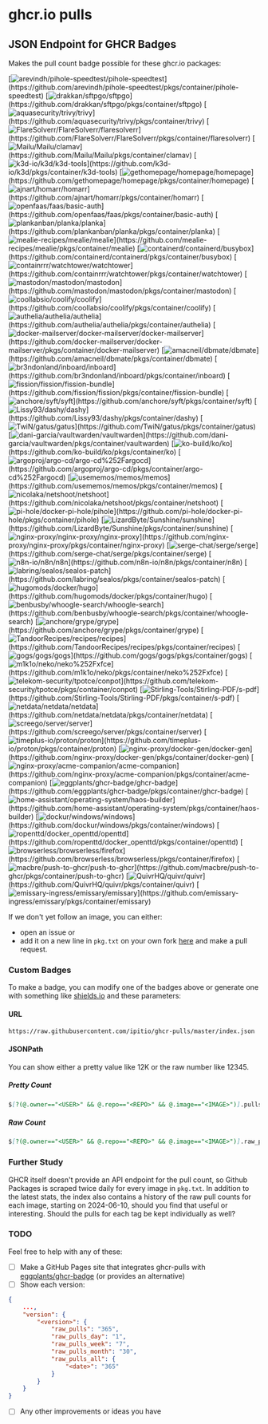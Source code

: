 # ghcr.io pulls

## JSON Endpoint for GHCR Badges

Makes the pull count badge possible for these ghcr.io packages:

[![arevindh/pihole-speedtest/pihole-speedtest](https://img.shields.io/badge/dynamic/json?url=https%3A%2F%2Fraw.githubusercontent.com%2Fipitio%2Fghcr-pulls%2Fmaster%2Findex.json&query=%24%5B%3F(%40.owner%3D%3D%22arevindh%22%20%26%26%20%40.repo%3D%3D%22pihole-speedtest%22%20%26%26%20%40.image%3D%3D%22pihole-speedtest%22)%5D.pulls&label=pihole-speedtest)](https://github.com/arevindh/pihole-speedtest/pkgs/container/pihole-speedtest) [![drakkan/sftpgo/sftpgo](https://img.shields.io/badge/dynamic/json?url=https%3A%2F%2Fraw.githubusercontent.com%2Fipitio%2Fghcr-pulls%2Fmaster%2Findex.json&query=%24%5B%3F(%40.owner%3D%3D%22drakkan%22%20%26%26%20%40.repo%3D%3D%22sftpgo%22%20%26%26%20%40.image%3D%3D%22sftpgo%22)%5D.pulls&label=sftpgo)](https://github.com/drakkan/sftpgo/pkgs/container/sftpgo) [![aquasecurity/trivy/trivy](https://img.shields.io/badge/dynamic/json?url=https%3A%2F%2Fraw.githubusercontent.com%2Fipitio%2Fghcr-pulls%2Fmaster%2Findex.json&query=%24%5B%3F(%40.owner%3D%3D%22aquasecurity%22%20%26%26%20%40.repo%3D%3D%22trivy%22%20%26%26%20%40.image%3D%3D%22trivy%22)%5D.pulls&label=trivy)](https://github.com/aquasecurity/trivy/pkgs/container/trivy) [![FlareSolverr/FlareSolverr/flaresolverr](https://img.shields.io/badge/dynamic/json?url=https%3A%2F%2Fraw.githubusercontent.com%2Fipitio%2Fghcr-pulls%2Fmaster%2Findex.json&query=%24%5B%3F(%40.owner%3D%3D%22FlareSolverr%22%20%26%26%20%40.repo%3D%3D%22FlareSolverr%22%20%26%26%20%40.image%3D%3D%22flaresolverr%22)%5D.pulls&label=flaresolverr)](https://github.com/FlareSolverr/FlareSolverr/pkgs/container/flaresolverr) [![Mailu/Mailu/clamav](https://img.shields.io/badge/dynamic/json?url=https%3A%2F%2Fraw.githubusercontent.com%2Fipitio%2Fghcr-pulls%2Fmaster%2Findex.json&query=%24%5B%3F(%40.owner%3D%3D%22Mailu%22%20%26%26%20%40.repo%3D%3D%22Mailu%22%20%26%26%20%40.image%3D%3D%22clamav%22)%5D.pulls&label=clamav)](https://github.com/Mailu/Mailu/pkgs/container/clamav) [![k3d-io/k3d/k3d-tools](https://img.shields.io/badge/dynamic/json?url=https%3A%2F%2Fraw.githubusercontent.com%2Fipitio%2Fghcr-pulls%2Fmaster%2Findex.json&query=%24%5B%3F(%40.owner%3D%3D%22k3d-io%22%20%26%26%20%40.repo%3D%3D%22k3d%22%20%26%26%20%40.image%3D%3D%22k3d-tools%22)%5D.pulls&label=k3d-tools)](https://github.com/k3d-io/k3d/pkgs/container/k3d-tools) [![gethomepage/homepage/homepage](https://img.shields.io/badge/dynamic/json?url=https%3A%2F%2Fraw.githubusercontent.com%2Fipitio%2Fghcr-pulls%2Fmaster%2Findex.json&query=%24%5B%3F(%40.owner%3D%3D%22gethomepage%22%20%26%26%20%40.repo%3D%3D%22homepage%22%20%26%26%20%40.image%3D%3D%22homepage%22)%5D.pulls&label=homepage)](https://github.com/gethomepage/homepage/pkgs/container/homepage) [![ajnart/homarr/homarr](https://img.shields.io/badge/dynamic/json?url=https%3A%2F%2Fraw.githubusercontent.com%2Fipitio%2Fghcr-pulls%2Fmaster%2Findex.json&query=%24%5B%3F(%40.owner%3D%3D%22ajnart%22%20%26%26%20%40.repo%3D%3D%22homarr%22%20%26%26%20%40.image%3D%3D%22homarr%22)%5D.pulls&label=homarr)](https://github.com/ajnart/homarr/pkgs/container/homarr) [![openfaas/faas/basic-auth](https://img.shields.io/badge/dynamic/json?url=https%3A%2F%2Fraw.githubusercontent.com%2Fipitio%2Fghcr-pulls%2Fmaster%2Findex.json&query=%24%5B%3F(%40.owner%3D%3D%22openfaas%22%20%26%26%20%40.repo%3D%3D%22faas%22%20%26%26%20%40.image%3D%3D%22basic-auth%22)%5D.pulls&label=basic-auth)](https://github.com/openfaas/faas/pkgs/container/basic-auth) [![plankanban/planka/planka](https://img.shields.io/badge/dynamic/json?url=https%3A%2F%2Fraw.githubusercontent.com%2Fipitio%2Fghcr-pulls%2Fmaster%2Findex.json&query=%24%5B%3F(%40.owner%3D%3D%22plankanban%22%20%26%26%20%40.repo%3D%3D%22planka%22%20%26%26%20%40.image%3D%3D%22planka%22)%5D.pulls&label=planka)](https://github.com/plankanban/planka/pkgs/container/planka) [![mealie-recipes/mealie/mealie](https://img.shields.io/badge/dynamic/json?url=https%3A%2F%2Fraw.githubusercontent.com%2Fipitio%2Fghcr-pulls%2Fmaster%2Findex.json&query=%24%5B%3F(%40.owner%3D%3D%22mealie-recipes%22%20%26%26%20%40.repo%3D%3D%22mealie%22%20%26%26%20%40.image%3D%3D%22mealie%22)%5D.pulls&label=mealie)](https://github.com/mealie-recipes/mealie/pkgs/container/mealie) [![containerd/containerd/busybox](https://img.shields.io/badge/dynamic/json?url=https%3A%2F%2Fraw.githubusercontent.com%2Fipitio%2Fghcr-pulls%2Fmaster%2Findex.json&query=%24%5B%3F(%40.owner%3D%3D%22containerd%22%20%26%26%20%40.repo%3D%3D%22containerd%22%20%26%26%20%40.image%3D%3D%22busybox%22)%5D.pulls&label=busybox)](https://github.com/containerd/containerd/pkgs/container/busybox) [![containrrr/watchtower/watchtower](https://img.shields.io/badge/dynamic/json?url=https%3A%2F%2Fraw.githubusercontent.com%2Fipitio%2Fghcr-pulls%2Fmaster%2Findex.json&query=%24%5B%3F(%40.owner%3D%3D%22containrrr%22%20%26%26%20%40.repo%3D%3D%22watchtower%22%20%26%26%20%40.image%3D%3D%22watchtower%22)%5D.pulls&label=watchtower)](https://github.com/containrrr/watchtower/pkgs/container/watchtower) [![mastodon/mastodon/mastodon](https://img.shields.io/badge/dynamic/json?url=https%3A%2F%2Fraw.githubusercontent.com%2Fipitio%2Fghcr-pulls%2Fmaster%2Findex.json&query=%24%5B%3F(%40.owner%3D%3D%22mastodon%22%20%26%26%20%40.repo%3D%3D%22mastodon%22%20%26%26%20%40.image%3D%3D%22mastodon%22)%5D.pulls&label=mastodon)](https://github.com/mastodon/mastodon/pkgs/container/mastodon) [![coollabsio/coolify/coolify](https://img.shields.io/badge/dynamic/json?url=https%3A%2F%2Fraw.githubusercontent.com%2Fipitio%2Fghcr-pulls%2Fmaster%2Findex.json&query=%24%5B%3F(%40.owner%3D%3D%22coollabsio%22%20%26%26%20%40.repo%3D%3D%22coolify%22%20%26%26%20%40.image%3D%3D%22coolify%22)%5D.pulls&label=coolify)](https://github.com/coollabsio/coolify/pkgs/container/coolify) [![authelia/authelia/authelia](https://img.shields.io/badge/dynamic/json?url=https%3A%2F%2Fraw.githubusercontent.com%2Fipitio%2Fghcr-pulls%2Fmaster%2Findex.json&query=%24%5B%3F(%40.owner%3D%3D%22authelia%22%20%26%26%20%40.repo%3D%3D%22authelia%22%20%26%26%20%40.image%3D%3D%22authelia%22)%5D.pulls&label=authelia)](https://github.com/authelia/authelia/pkgs/container/authelia) [![docker-mailserver/docker-mailserver/docker-mailserver](https://img.shields.io/badge/dynamic/json?url=https%3A%2F%2Fraw.githubusercontent.com%2Fipitio%2Fghcr-pulls%2Fmaster%2Findex.json&query=%24%5B%3F(%40.owner%3D%3D%22docker-mailserver%22%20%26%26%20%40.repo%3D%3D%22docker-mailserver%22%20%26%26%20%40.image%3D%3D%22docker-mailserver%22)%5D.pulls&label=docker-mailserver)](https://github.com/docker-mailserver/docker-mailserver/pkgs/container/docker-mailserver) [![amacneil/dbmate/dbmate](https://img.shields.io/badge/dynamic/json?url=https%3A%2F%2Fraw.githubusercontent.com%2Fipitio%2Fghcr-pulls%2Fmaster%2Findex.json&query=%24%5B%3F(%40.owner%3D%3D%22amacneil%22%20%26%26%20%40.repo%3D%3D%22dbmate%22%20%26%26%20%40.image%3D%3D%22dbmate%22)%5D.pulls&label=dbmate)](https://github.com/amacneil/dbmate/pkgs/container/dbmate) [![br3ndonland/inboard/inboard](https://img.shields.io/badge/dynamic/json?url=https%3A%2F%2Fraw.githubusercontent.com%2Fipitio%2Fghcr-pulls%2Fmaster%2Findex.json&query=%24%5B%3F(%40.owner%3D%3D%22br3ndonland%22%20%26%26%20%40.repo%3D%3D%22inboard%22%20%26%26%20%40.image%3D%3D%22inboard%22)%5D.pulls&label=inboard)](https://github.com/br3ndonland/inboard/pkgs/container/inboard) [![fission/fission/fission-bundle](https://img.shields.io/badge/dynamic/json?url=https%3A%2F%2Fraw.githubusercontent.com%2Fipitio%2Fghcr-pulls%2Fmaster%2Findex.json&query=%24%5B%3F(%40.owner%3D%3D%22fission%22%20%26%26%20%40.repo%3D%3D%22fission%22%20%26%26%20%40.image%3D%3D%22fission-bundle%22)%5D.pulls&label=fission-bundle)](https://github.com/fission/fission/pkgs/container/fission-bundle) [![anchore/syft/syft](https://img.shields.io/badge/dynamic/json?url=https%3A%2F%2Fraw.githubusercontent.com%2Fipitio%2Fghcr-pulls%2Fmaster%2Findex.json&query=%24%5B%3F(%40.owner%3D%3D%22anchore%22%20%26%26%20%40.repo%3D%3D%22syft%22%20%26%26%20%40.image%3D%3D%22syft%22)%5D.pulls&label=syft)](https://github.com/anchore/syft/pkgs/container/syft) [![Lissy93/dashy/dashy](https://img.shields.io/badge/dynamic/json?url=https%3A%2F%2Fraw.githubusercontent.com%2Fipitio%2Fghcr-pulls%2Fmaster%2Findex.json&query=%24%5B%3F(%40.owner%3D%3D%22Lissy93%22%20%26%26%20%40.repo%3D%3D%22dashy%22%20%26%26%20%40.image%3D%3D%22dashy%22)%5D.pulls&label=dashy)](https://github.com/Lissy93/dashy/pkgs/container/dashy) [![TwiN/gatus/gatus](https://img.shields.io/badge/dynamic/json?url=https%3A%2F%2Fraw.githubusercontent.com%2Fipitio%2Fghcr-pulls%2Fmaster%2Findex.json&query=%24%5B%3F(%40.owner%3D%3D%22TwiN%22%20%26%26%20%40.repo%3D%3D%22gatus%22%20%26%26%20%40.image%3D%3D%22gatus%22)%5D.pulls&label=gatus)](https://github.com/TwiN/gatus/pkgs/container/gatus) [![dani-garcia/vaultwarden/vaultwarden](https://img.shields.io/badge/dynamic/json?url=https%3A%2F%2Fraw.githubusercontent.com%2Fipitio%2Fghcr-pulls%2Fmaster%2Findex.json&query=%24%5B%3F(%40.owner%3D%3D%22dani-garcia%22%20%26%26%20%40.repo%3D%3D%22vaultwarden%22%20%26%26%20%40.image%3D%3D%22vaultwarden%22)%5D.pulls&label=vaultwarden)](https://github.com/dani-garcia/vaultwarden/pkgs/container/vaultwarden) [![ko-build/ko/ko](https://img.shields.io/badge/dynamic/json?url=https%3A%2F%2Fraw.githubusercontent.com%2Fipitio%2Fghcr-pulls%2Fmaster%2Findex.json&query=%24%5B%3F(%40.owner%3D%3D%22ko-build%22%20%26%26%20%40.repo%3D%3D%22ko%22%20%26%26%20%40.image%3D%3D%22ko%22)%5D.pulls&label=ko)](https://github.com/ko-build/ko/pkgs/container/ko) [![argoproj/argo-cd/argo-cd%252Fargocd](https://img.shields.io/badge/dynamic/json?url=https%3A%2F%2Fraw.githubusercontent.com%2Fipitio%2Fghcr-pulls%2Fmaster%2Findex.json&query=%24%5B%3F(%40.owner%3D%3D%22argoproj%22%20%26%26%20%40.repo%3D%3D%22argo-cd%22%20%26%26%20%40.image%3D%3D%22argo-cd%252Fargocd%22)%5D.pulls&label=argo-cd%2Fargocd)](https://github.com/argoproj/argo-cd/pkgs/container/argo-cd%252Fargocd) [![usememos/memos/memos](https://img.shields.io/badge/dynamic/json?url=https%3A%2F%2Fraw.githubusercontent.com%2Fipitio%2Fghcr-pulls%2Fmaster%2Findex.json&query=%24%5B%3F(%40.owner%3D%3D%22usememos%22%20%26%26%20%40.repo%3D%3D%22memos%22%20%26%26%20%40.image%3D%3D%22memos%22)%5D.pulls&label=memos)](https://github.com/usememos/memos/pkgs/container/memos) [![nicolaka/netshoot/netshoot](https://img.shields.io/badge/dynamic/json?url=https%3A%2F%2Fraw.githubusercontent.com%2Fipitio%2Fghcr-pulls%2Fmaster%2Findex.json&query=%24%5B%3F(%40.owner%3D%3D%22nicolaka%22%20%26%26%20%40.repo%3D%3D%22netshoot%22%20%26%26%20%40.image%3D%3D%22netshoot%22)%5D.pulls&label=netshoot)](https://github.com/nicolaka/netshoot/pkgs/container/netshoot) [![pi-hole/docker-pi-hole/pihole](https://img.shields.io/badge/dynamic/json?url=https%3A%2F%2Fraw.githubusercontent.com%2Fipitio%2Fghcr-pulls%2Fmaster%2Findex.json&query=%24%5B%3F(%40.owner%3D%3D%22pi-hole%22%20%26%26%20%40.repo%3D%3D%22docker-pi-hole%22%20%26%26%20%40.image%3D%3D%22pihole%22)%5D.pulls&label=pihole)](https://github.com/pi-hole/docker-pi-hole/pkgs/container/pihole) [![LizardByte/Sunshine/sunshine](https://img.shields.io/badge/dynamic/json?url=https%3A%2F%2Fraw.githubusercontent.com%2Fipitio%2Fghcr-pulls%2Fmaster%2Findex.json&query=%24%5B%3F(%40.owner%3D%3D%22LizardByte%22%20%26%26%20%40.repo%3D%3D%22Sunshine%22%20%26%26%20%40.image%3D%3D%22sunshine%22)%5D.pulls&label=sunshine)](https://github.com/LizardByte/Sunshine/pkgs/container/sunshine) [![nginx-proxy/nginx-proxy/nginx-proxy](https://img.shields.io/badge/dynamic/json?url=https%3A%2F%2Fraw.githubusercontent.com%2Fipitio%2Fghcr-pulls%2Fmaster%2Findex.json&query=%24%5B%3F(%40.owner%3D%3D%22nginx-proxy%22%20%26%26%20%40.repo%3D%3D%22nginx-proxy%22%20%26%26%20%40.image%3D%3D%22nginx-proxy%22)%5D.pulls&label=nginx-proxy)](https://github.com/nginx-proxy/nginx-proxy/pkgs/container/nginx-proxy) [![serge-chat/serge/serge](https://img.shields.io/badge/dynamic/json?url=https%3A%2F%2Fraw.githubusercontent.com%2Fipitio%2Fghcr-pulls%2Fmaster%2Findex.json&query=%24%5B%3F(%40.owner%3D%3D%22serge-chat%22%20%26%26%20%40.repo%3D%3D%22serge%22%20%26%26%20%40.image%3D%3D%22serge%22)%5D.pulls&label=serge)](https://github.com/serge-chat/serge/pkgs/container/serge) [![n8n-io/n8n/n8n](https://img.shields.io/badge/dynamic/json?url=https%3A%2F%2Fraw.githubusercontent.com%2Fipitio%2Fghcr-pulls%2Fmaster%2Findex.json&query=%24%5B%3F(%40.owner%3D%3D%22n8n-io%22%20%26%26%20%40.repo%3D%3D%22n8n%22%20%26%26%20%40.image%3D%3D%22n8n%22)%5D.pulls&label=n8n)](https://github.com/n8n-io/n8n/pkgs/container/n8n) [![labring/sealos/sealos-patch](https://img.shields.io/badge/dynamic/json?url=https%3A%2F%2Fraw.githubusercontent.com%2Fipitio%2Fghcr-pulls%2Fmaster%2Findex.json&query=%24%5B%3F(%40.owner%3D%3D%22labring%22%20%26%26%20%40.repo%3D%3D%22sealos%22%20%26%26%20%40.image%3D%3D%22sealos-patch%22)%5D.pulls&label=sealos-patch)](https://github.com/labring/sealos/pkgs/container/sealos-patch) [![hugomods/docker/hugo](https://img.shields.io/badge/dynamic/json?url=https%3A%2F%2Fraw.githubusercontent.com%2Fipitio%2Fghcr-pulls%2Fmaster%2Findex.json&query=%24%5B%3F(%40.owner%3D%3D%22hugomods%22%20%26%26%20%40.repo%3D%3D%22docker%22%20%26%26%20%40.image%3D%3D%22hugo%22)%5D.pulls&label=hugo)](https://github.com/hugomods/docker/pkgs/container/hugo) [![benbusby/whoogle-search/whoogle-search](https://img.shields.io/badge/dynamic/json?url=https%3A%2F%2Fraw.githubusercontent.com%2Fipitio%2Fghcr-pulls%2Fmaster%2Findex.json&query=%24%5B%3F(%40.owner%3D%3D%22benbusby%22%20%26%26%20%40.repo%3D%3D%22whoogle-search%22%20%26%26%20%40.image%3D%3D%22whoogle-search%22)%5D.pulls&label=whoogle-search)](https://github.com/benbusby/whoogle-search/pkgs/container/whoogle-search) [![anchore/grype/grype](https://img.shields.io/badge/dynamic/json?url=https%3A%2F%2Fraw.githubusercontent.com%2Fipitio%2Fghcr-pulls%2Fmaster%2Findex.json&query=%24%5B%3F(%40.owner%3D%3D%22anchore%22%20%26%26%20%40.repo%3D%3D%22grype%22%20%26%26%20%40.image%3D%3D%22grype%22)%5D.pulls&label=grype)](https://github.com/anchore/grype/pkgs/container/grype) [![TandoorRecipes/recipes/recipes](https://img.shields.io/badge/dynamic/json?url=https%3A%2F%2Fraw.githubusercontent.com%2Fipitio%2Fghcr-pulls%2Fmaster%2Findex.json&query=%24%5B%3F(%40.owner%3D%3D%22TandoorRecipes%22%20%26%26%20%40.repo%3D%3D%22recipes%22%20%26%26%20%40.image%3D%3D%22recipes%22)%5D.pulls&label=recipes)](https://github.com/TandoorRecipes/recipes/pkgs/container/recipes) [![gogs/gogs/gogs](https://img.shields.io/badge/dynamic/json?url=https%3A%2F%2Fraw.githubusercontent.com%2Fipitio%2Fghcr-pulls%2Fmaster%2Findex.json&query=%24%5B%3F(%40.owner%3D%3D%22gogs%22%20%26%26%20%40.repo%3D%3D%22gogs%22%20%26%26%20%40.image%3D%3D%22gogs%22)%5D.pulls&label=gogs)](https://github.com/gogs/gogs/pkgs/container/gogs) [![m1k1o/neko/neko%252Fxfce](https://img.shields.io/badge/dynamic/json?url=https%3A%2F%2Fraw.githubusercontent.com%2Fipitio%2Fghcr-pulls%2Fmaster%2Findex.json&query=%24%5B%3F(%40.owner%3D%3D%22m1k1o%22%20%26%26%20%40.repo%3D%3D%22neko%22%20%26%26%20%40.image%3D%3D%22neko%252Fxfce%22)%5D.pulls&label=neko%2Fxfce)](https://github.com/m1k1o/neko/pkgs/container/neko%252Fxfce) [![telekom-security/tpotce/conpot](https://img.shields.io/badge/dynamic/json?url=https%3A%2F%2Fraw.githubusercontent.com%2Fipitio%2Fghcr-pulls%2Fmaster%2Findex.json&query=%24%5B%3F(%40.owner%3D%3D%22telekom-security%22%20%26%26%20%40.repo%3D%3D%22tpotce%22%20%26%26%20%40.image%3D%3D%22conpot%22)%5D.pulls&label=conpot)](https://github.com/telekom-security/tpotce/pkgs/container/conpot) [![Stirling-Tools/Stirling-PDF/s-pdf](https://img.shields.io/badge/dynamic/json?url=https%3A%2F%2Fraw.githubusercontent.com%2Fipitio%2Fghcr-pulls%2Fmaster%2Findex.json&query=%24%5B%3F(%40.owner%3D%3D%22Stirling-Tools%22%20%26%26%20%40.repo%3D%3D%22Stirling-PDF%22%20%26%26%20%40.image%3D%3D%22s-pdf%22)%5D.pulls&label=s-pdf)](https://github.com/Stirling-Tools/Stirling-PDF/pkgs/container/s-pdf) [![netdata/netdata/netdata](https://img.shields.io/badge/dynamic/json?url=https%3A%2F%2Fraw.githubusercontent.com%2Fipitio%2Fghcr-pulls%2Fmaster%2Findex.json&query=%24%5B%3F(%40.owner%3D%3D%22netdata%22%20%26%26%20%40.repo%3D%3D%22netdata%22%20%26%26%20%40.image%3D%3D%22netdata%22)%5D.pulls&label=netdata)](https://github.com/netdata/netdata/pkgs/container/netdata) [![screego/server/server](https://img.shields.io/badge/dynamic/json?url=https%3A%2F%2Fraw.githubusercontent.com%2Fipitio%2Fghcr-pulls%2Fmaster%2Findex.json&query=%24%5B%3F(%40.owner%3D%3D%22screego%22%20%26%26%20%40.repo%3D%3D%22server%22%20%26%26%20%40.image%3D%3D%22server%22)%5D.pulls&label=server)](https://github.com/screego/server/pkgs/container/server) [![timeplus-io/proton/proton](https://img.shields.io/badge/dynamic/json?url=https%3A%2F%2Fraw.githubusercontent.com%2Fipitio%2Fghcr-pulls%2Fmaster%2Findex.json&query=%24%5B%3F(%40.owner%3D%3D%22timeplus-io%22%20%26%26%20%40.repo%3D%3D%22proton%22%20%26%26%20%40.image%3D%3D%22proton%22)%5D.pulls&label=proton)](https://github.com/timeplus-io/proton/pkgs/container/proton) [![nginx-proxy/docker-gen/docker-gen](https://img.shields.io/badge/dynamic/json?url=https%3A%2F%2Fraw.githubusercontent.com%2Fipitio%2Fghcr-pulls%2Fmaster%2Findex.json&query=%24%5B%3F(%40.owner%3D%3D%22nginx-proxy%22%20%26%26%20%40.repo%3D%3D%22docker-gen%22%20%26%26%20%40.image%3D%3D%22docker-gen%22)%5D.pulls&label=docker-gen)](https://github.com/nginx-proxy/docker-gen/pkgs/container/docker-gen) [![nginx-proxy/acme-companion/acme-companion](https://img.shields.io/badge/dynamic/json?url=https%3A%2F%2Fraw.githubusercontent.com%2Fipitio%2Fghcr-pulls%2Fmaster%2Findex.json&query=%24%5B%3F(%40.owner%3D%3D%22nginx-proxy%22%20%26%26%20%40.repo%3D%3D%22acme-companion%22%20%26%26%20%40.image%3D%3D%22acme-companion%22)%5D.pulls&label=acme-companion)](https://github.com/nginx-proxy/acme-companion/pkgs/container/acme-companion) [![eggplants/ghcr-badge/ghcr-badge](https://img.shields.io/badge/dynamic/json?url=https%3A%2F%2Fraw.githubusercontent.com%2Fipitio%2Fghcr-pulls%2Fmaster%2Findex.json&query=%24%5B%3F(%40.owner%3D%3D%22eggplants%22%20%26%26%20%40.repo%3D%3D%22ghcr-badge%22%20%26%26%20%40.image%3D%3D%22ghcr-badge%22)%5D.pulls&label=ghcr-badge)](https://github.com/eggplants/ghcr-badge/pkgs/container/ghcr-badge) [![home-assistant/operating-system/haos-builder](https://img.shields.io/badge/dynamic/json?url=https%3A%2F%2Fraw.githubusercontent.com%2Fipitio%2Fghcr-pulls%2Fmaster%2Findex.json&query=%24%5B%3F(%40.owner%3D%3D%22home-assistant%22%20%26%26%20%40.repo%3D%3D%22operating-system%22%20%26%26%20%40.image%3D%3D%22haos-builder%22)%5D.pulls&label=haos-builder)](https://github.com/home-assistant/operating-system/pkgs/container/haos-builder) [![dockur/windows/windows](https://img.shields.io/badge/dynamic/json?url=https%3A%2F%2Fraw.githubusercontent.com%2Fipitio%2Fghcr-pulls%2Fmaster%2Findex.json&query=%24%5B%3F(%40.owner%3D%3D%22dockur%22%20%26%26%20%40.repo%3D%3D%22windows%22%20%26%26%20%40.image%3D%3D%22windows%22)%5D.pulls&label=windows)](https://github.com/dockur/windows/pkgs/container/windows) [![ropenttd/docker_openttd/openttd](https://img.shields.io/badge/dynamic/json?url=https%3A%2F%2Fraw.githubusercontent.com%2Fipitio%2Fghcr-pulls%2Fmaster%2Findex.json&query=%24%5B%3F(%40.owner%3D%3D%22ropenttd%22%20%26%26%20%40.repo%3D%3D%22docker_openttd%22%20%26%26%20%40.image%3D%3D%22openttd%22)%5D.pulls&label=openttd)](https://github.com/ropenttd/docker_openttd/pkgs/container/openttd) [![browserless/browserless/firefox](https://img.shields.io/badge/dynamic/json?url=https%3A%2F%2Fraw.githubusercontent.com%2Fipitio%2Fghcr-pulls%2Fmaster%2Findex.json&query=%24%5B%3F(%40.owner%3D%3D%22browserless%22%20%26%26%20%40.repo%3D%3D%22browserless%22%20%26%26%20%40.image%3D%3D%22firefox%22)%5D.pulls&label=firefox)](https://github.com/browserless/browserless/pkgs/container/firefox) [![macbre/push-to-ghcr/push-to-ghcr](https://img.shields.io/badge/dynamic/json?url=https%3A%2F%2Fraw.githubusercontent.com%2Fipitio%2Fghcr-pulls%2Fmaster%2Findex.json&query=%24%5B%3F(%40.owner%3D%3D%22macbre%22%20%26%26%20%40.repo%3D%3D%22push-to-ghcr%22%20%26%26%20%40.image%3D%3D%22push-to-ghcr%22)%5D.pulls&label=push-to-ghcr)](https://github.com/macbre/push-to-ghcr/pkgs/container/push-to-ghcr) [![QuivrHQ/quivr/quivr](https://img.shields.io/badge/dynamic/json?url=https%3A%2F%2Fraw.githubusercontent.com%2Fipitio%2Fghcr-pulls%2Fmaster%2Findex.json&query=%24%5B%3F(%40.owner%3D%3D%22QuivrHQ%22%20%26%26%20%40.repo%3D%3D%22quivr%22%20%26%26%20%40.image%3D%3D%22quivr%22)%5D.pulls&label=quivr)](https://github.com/QuivrHQ/quivr/pkgs/container/quivr) [![emissary-ingress/emissary/emissary](https://img.shields.io/badge/dynamic/json?url=https%3A%2F%2Fraw.githubusercontent.com%2Fipitio%2Fghcr-pulls%2Fmaster%2Findex.json&query=%24%5B%3F(%40.owner%3D%3D%22emissary-ingress%22%20%26%26%20%40.repo%3D%3D%22emissary%22%20%26%26%20%40.image%3D%3D%22emissary%22)%5D.pulls&label=emissary)](https://github.com/emissary-ingress/emissary/pkgs/container/emissary)

If we don't yet follow an image, you can either:

* open an issue or
* add it on a new line in `pkg.txt` on your own fork [here](https://github.com/ipitio/ghcr-pulls/edit/master/pkg.txt) and make a pull request.

### Custom Badges

To make a badge, you can modify one of the badges above or generate one with something like [shields.io](https://shields.io/badges/dynamic-json-badge) and these parameters:

#### URL

```markdown
https://raw.githubusercontent.com/ipitio/ghcr-pulls/master/index.json
```

#### JSONPath

You can show either a pretty value like 12K or the raw number like 12345.

##### Pretty Count

```markdown
$[?(@.owner=="<USER>" && @.repo=="<REPO>" && @.image=="<IMAGE>")].pulls
```

##### Raw Count

```markdown
$[?(@.owner=="<USER>" && @.repo=="<REPO>" && @.image=="<IMAGE>")].raw_pulls
```

### Further Study

GHCR itself doesn't provide an API endpoint for the pull count, so Github Packages is scraped twice daily for every image in `pkg.txt`. In addition to the latest stats, the index also contains a history of the raw pull counts for each image, starting on 2024-06-10, should you find that useful or interesting. Should the pulls for each tag be kept individually as well?

### TODO

Feel free to help with any of these:

* [ ] Make a GitHub Pages site that integrates ghcr-pulls with [eggplants/ghcr-badge](https://github.com/eggplants/ghcr-badge) (or provides an alternative)
* [ ] Show each version:

```json
{
    ...,
    "version": {
        "<version>": {
            "raw_pulls": "365",
            "raw_pulls_day": "1",
            "raw_pulls_week": "7",
            "raw_pulls_month": "30",
            "raw_pulls_all": {
                "<date>": "365"
            }
        }
    }
}
```

* [ ] Any other improvements or ideas you have
